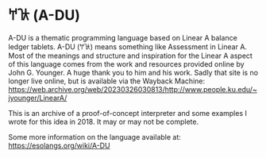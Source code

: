 # 𐘇𐘬 (A-DU)

A-DU is a thematic programming language based on Linear A balance ledger tablets.
A-DU (𐘇𐘬) means something like Assessment in Linear A.
Most of the meanings and structure and inspiration for the Linear A aspect of this language comes from the work and resources provided online by John G. Younger. A huge thank you to him and his work.
Sadly that site is no longer live online, but is available via the Wayback Machine: https://web.archive.org/web/20230326030813/http://www.people.ku.edu/~jyounger/LinearA/

This is an archive of a proof-of-concept interpreter and some examples I wrote for this idea in 2018. It may or may not be complete.

Some more information on the language available at: https://esolangs.org/wiki/A-DU

